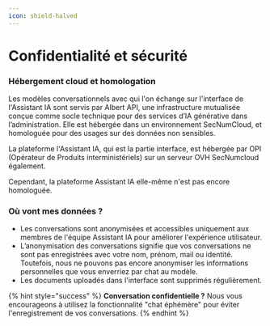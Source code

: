 ```yaml
---
icon: shield-halved
---
```


# Confidentialité et sécurité

### Hébergement cloud et homologation&#x20;

Les modèles conversationnels avec qui l'on échange sur l'interface de l'Assistant IA sont servis par Albert API, une infrastructure mutualisée conçue comme socle technique pour des services d’IA générative dans l’administration. Elle est hébergée dans un environnement SecNumCloud, et homologuée pour des usages sur des données non sensibles.&#x20;

La plateforme l'Assistant IA, qui est la partie interface, est hébergée par OPI (Opérateur de Produits interministériels) sur un serveur OVH SecNumcloud également.&#x20;

Cependant, la plateforme Assistant IA elle-même n'est pas encore homologuée.&#x20;

### Où vont mes données ?

* Les conversations sont anonymisées et accessibles uniquement aux membres de l'équipe Assistant IA pour améliorer l'expérience utilisateur.
* L’anonymisation des conversations signifie que vos conversations ne sont pas enregistrées avec votre nom, prénom, mail ou identité. Toutefois, nous ne pouvons pas encore anonymiser les informations personnelles que vous enverriez par chat au modèle.
* Les documents uploadés dans l'interface sont supprimés régulièrement.&#x20;



{% hint style="success" %}
**Conversation confidentielle ?** Nous vous encourageons à utilisez la fonctionnalité "chat éphémère" pour éviter l'enregistrement de vos conversations.
{% endhint %}
